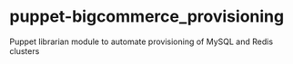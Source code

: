 # puppet-bigcommerce_provisioning
Puppet librarian module to automate provisioning of MySQL and Redis clusters
